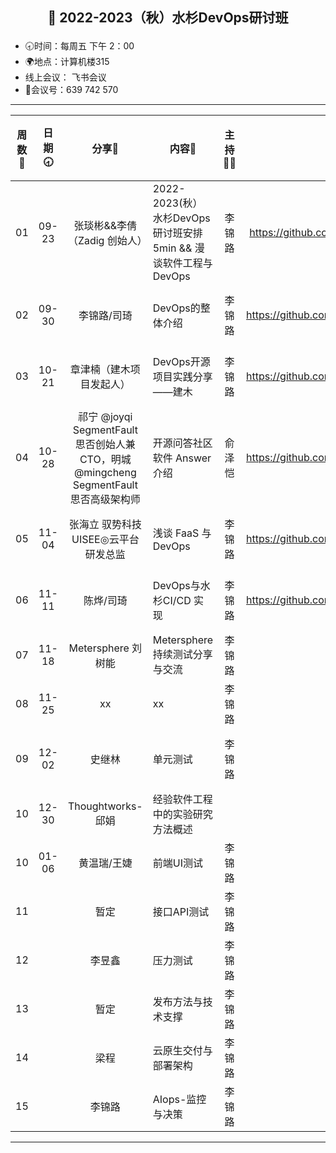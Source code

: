 ## <p align="center">🍁 2022-2023（秋）水杉DevOps研讨班</p>

- 🕣时间：每周五 下午 2：00
- 🌍地点：计算机楼315
- 线上会议： 飞书会议
- 📠会议号：639 742 570


****


| 周数📆 | 日期🕣 | 分享🙋  | 内容📒                                                        | 主持💂‍♂️ |                          关联 Issue                          |视频链接|
| :---: | :---: | :----: | ------------------------------------------------------------ | :----: | :----------------------------------------------------------: |:----------------------------------------------------------: |
|  01   | 09-23 |张琰彬&&李倩（Zadig 创始人） | 2022-2023(秋） 水杉DevOps研讨班安排 5min &&    漫谈软件工程与DevOps                            |  李锦路 | https://github.com/OpenEduTech/EduTechResearch/issues/6 | [B站链接](https://www.bilibili.com/video/BV1QY4y1N7PC/?spm_id_from=333.999.0.0)|
|  02   | 09-30 | 李锦路/司琦  | DevOps的整体介绍 | 李锦路 | https://github.com/OpenEduTech/EduTechResearch/issues/18 | [B站链接](https://www.bilibili.com/video/BV1ve411L7hy/?spm_id_from=333.999.0.0&vd_source=6c5ad27413b620c3b977f82a66892897) |
|  03   | 10-21 | 章津楠（建木项目发起人） |  DevOps开源项目实践分享——建木 | 李锦路  | https://github.com/OpenEduTech/EduTechResearch/issues/22 | [B站链接](https://www.bilibili.com/video/BV1TG411L7d1) |
|  04   | 10-28 | 祁宁 @joyqi SegmentFault 思否创始人兼 CTO，明城 @mingcheng SegmentFault 思否高级架构师 |  开源问答社区软件 Answer 介绍 | 俞泽恺 | https://github.com/OpenEduTech/EduTechResearch/issues/24 |[B站链接](https://www.bilibili.com/video/BV1rP4y1S7em/?spm_id_from=333.999.0.0) |
|  05   | 11-04 | 张海立 驭势科技UISEE◎云平台研发总监 |  浅谈 FaaS 与 DevOps  | 李锦路 | https://github.com/OpenEduTech/EduTechResearch/issues/27 |[B站链接](https://www.bilibili.com/video/BV1R24y1f7fC/?spm_id_from=333.999.0.0) |
|  06   | 11-11 | 陈烨/司琦 |  DevOps与水杉CI/CD 实现  | 李锦路 | https://github.com/OpenEduTech/EduTechResearch/issues/29 |[B站链接](https://www.bilibili.com/video/BV1qP4y1y7bY/) |
| 07 | 11-18 | Metersphere 刘树能 | Metersphere 持续测试分享与交流 | 李锦路 | | |
| 08 | 11-25 | xx | xx | 李锦路 | | |
| 09| 12-02|史继林 | 单元测试 | 李锦路 |  |[B站链接](https://www.bilibili.com/video/BV1TG411T7Cd/)|
| 10 | 12-30|Thoughtworks-邱娟 | 经验软件工程中的实验研究方法概述 | |  | 
| 10 | 01-06 | 黄温瑞/王婕 | 前端UI测试 | 李锦路 |  | |
| 11 | |暂定 | 接口API测试 |李锦路 |  | |
| 12 | | 李昱鑫| 压力测试 |李锦路 |  | |
| 13 | | 暂定| 发布方法与技术支撑 |李锦路  |  | |
| 14 | | 梁程| 云原生交付与部署架构 | 李锦路 |  | |
| 15 | | 李锦路| AIops-监控与决策 | 李锦路 |  | |

****

